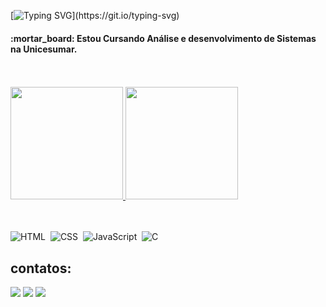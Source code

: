 [![Typing SVG](https://readme-typing-svg.demolab.com?size=28&color=FF79C6&center=true&vCenter=true&&width=900&lines=Olá,+seja+bem+vindo(a)+ao+meu+perfil+do+GitHub!;Eu+me+chamo+Mayara+Arantes!)](https://git.io/typing-svg)

<h4>:mortar_board: Estou Cursando Análise e desenvolvimento de Sistemas na Unicesumar.</h4>
  
<br></br>
<a href="https://github.com/MayaraArantes" title="Perfil">
  <img height="180em" src="https://github-readme-stats.vercel.app/api?username=MayaraArantes&theme=omni&show_icons=true" />
  <img height="180em" src="https://github-readme-stats.vercel.app/api/top-langs/?username=MayaraArantes&layout=compact&langs_count=6&theme=omni"/>
</a>

<br></br>
![HTML](https://img.shields.io/badge/HTML5-E34F26?style=for-the-badge&logo=html5&logoColor=white)&nbsp;
![CSS](https://img.shields.io/badge/CSS3-1572B6?style=for-the-badge&logo=css3&logoColor=white)&nbsp;
![JavaScript](https://img.shields.io/badge/JavaScript-F7DF1E?style=for-the-badge&logo=javascript&logoColor=black)&nbsp;
![C](https://img.shields.io/badge/C-00599C?style=for-the-badge&logo=c&logoColor=white)&nbsp;


## contatos:
<div> 
  <a href="http://www.linkedin.com/in/mayara-arantes-4b0921212" target="_blank"><img src="https://img.shields.io/badge/-LinkedIn-%230077B5?style=for-the-badge&logo=linkedin&logoColor=white" target="_blank"></a> 
  <a href = "mailto:mayaraarantes9@gmail.com"><img src="https://img.shields.io/badge/-Gmail-%23333?style=for-the-badge&logo=gmail&logoColor=white" target="_blank"></a>
  <a href="https://instagram.com/maay_arantezz" target="_blank"><img src="https://img.shields.io/badge/-Instagram-%23E4405F?style=for-the-badge&logo=instagram&logoColor=white" target="_blank"></a>
</div>
